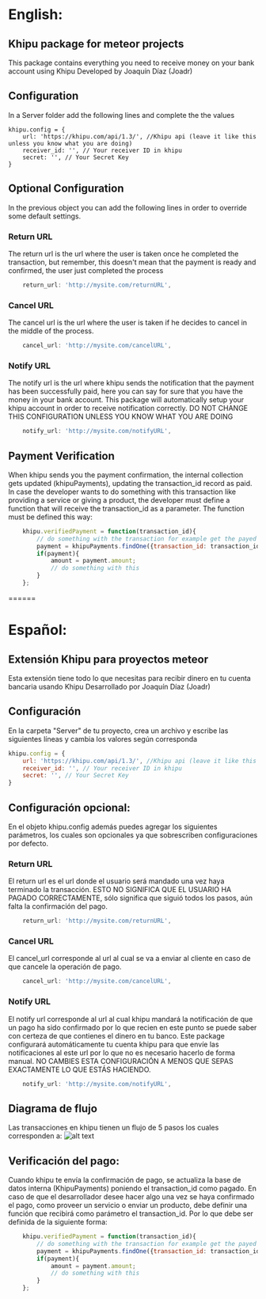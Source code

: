 # English:
## Khipu package for meteor projects
This package contains everything you need to receive money on your bank account using Khipu
Developed by Joaquín Díaz (Joadr)

## Configuration
In a Server folder add the following lines and complete the the values
```
khipu.config = {
	url: 'https://khipu.com/api/1.3/', //Khipu api (leave it like this unless you know what you are doing)
	receiver_id: '', // Your receiver ID in khipu
	secret: '', // Your Secret Key
}
```

## Optional Configuration
In the previous object you can add the following lines in order to override some default settings.

### Return URL
The return url is the url where the user is taken once he completed the transaction, but remember, this doesn't mean that the payment is ready and confirmed, the user just completed the process
```javascript
	return_url: 'http://mysite.com/returnURL',
```

### Cancel URL
The cancel url is the url where the user is taken if he decides to cancel in the middle of the process.
```javascript
	cancel_url: 'http://mysite.com/cancelURL',
```

### Notify URL
The notify url is the url where khipu sends the notification that the payment has been successfully paid, here you can say for sure that you have the money in your bank account.
This package will automatically setup your khipu account in order to receive notification correctly.
DO NOT CHANGE THIS CONFIGURATION UNLESS YOU KNOW WHAT YOU ARE DOING
```javascript
	notify_url: 'http://mysite.com/notifyURL',
```

## Payment Verification
When khipu sends you the payment confirmation, the internal collection gets updated (khipuPayments), updating the transaction_id record as paid. In case the developer wants to do something with this transaction like providing a service or giving a product, the developer must define a function that will receive the transaction_id as a parameter. The function must be defined this way:
```javascript
	khipu.verifiedPayment = function(transaction_id){
		// do something with the transaction for example get the payed amount or find who paid it.
		payment = khipuPayments.findOne({transaction_id: transaction_id});
		if(payment){
			amount = payment.amount;
			// do something with this
		}
	};
```

======

# Español:
## Extensión Khipu para proyectos meteor
Esta extensión tiene todo lo que necesitas para recibir dinero en tu cuenta bancaria usando Khipu
Desarrollado por Joaquín Díaz (Joadr)

## Configuración
En la carpeta "Server" de tu proyecto, crea un archivo y escribe las siguientes líneas y cambia los valores según corresponda
```javascript
khipu.config = {
	url: 'https://khipu.com/api/1.3/', //Khipu api (leave it like this unless you know what you are doing)
	receiver_id: '', // Your receiver ID in khipu
	secret: '', // Your Secret Key
}
```
## Configuración opcional:
En el objeto khipu.config además puedes agregar los siguientes parámetros, los cuales son opcionales ya que sobrescriben configuraciones por defecto.

### Return URL
El return url es el url donde el usuario será mandado una vez haya terminado la transacción. ESTO NO SIGNIFICA QUE EL USUARIO HA PAGADO CORRECTAMENTE, sólo significa que siguió todos los pasos, aún falta la confirmación del pago.
```javascript
	return_url: 'http://mysite.com/returnURL',
```
### Cancel URL
El cancel_url corresponde al url al cual se va a enviar al cliente en caso de que cancele la operación de pago.
```javascript
	cancel_url: 'http://mysite.com/cancelURL',
```

### Notify URL
El notify url  corresponde al url al cual khipu mandará la notificación de que un pago ha sido confirmado por lo que recien en este punto se puede saber con certeza de que contienes el dinero en tu banco.
Este package configurará automáticamente tu cuenta khipu para que envíe las notificaciones al este url por lo que no es necesario hacerlo de forma manual.
NO CAMBIES ESTA CONFIGURACIÓN A MENOS QUE SEPAS EXACTAMENTE LO QUE ESTÁS HACIENDO.
```javascript
	notify_url: 'http://mysite.com/notifyURL',
```

## Diagrama de flujo
Las transacciones en khipu tienen un flujo de 5 pasos los cuales corresponden a:
![alt text](https://s3.amazonaws.com/static.khipu.com/flujo-pago.png "Diagrama flujo")

## Verificación del pago:
Cuando khipu te envía la confirmación de pago, se actualiza la base de datos interna (KhipuPayments) poniendo el transaction_id como pagado. En caso de que el desarrollador desee hacer algo una vez se haya confirmado el pago, como proveer un servicio o enviar un producto, debe definir una función que recibirá como parámetro el transaction_id. Por lo que debe ser definida de la siguiente forma:
```javascript
	khipu.verifiedPayment = function(transaction_id){
		// do something with the transaction for example get the payed amount or find who paid it.
		payment = khipuPayments.findOne({transaction_id: transaction_id});
		if(payment){
			amount = payment.amount;
			// do something with this
		}
	};
```

